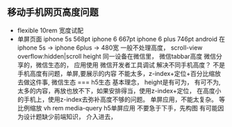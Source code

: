 ## 移动手机网页高度问题
- flexible 10rem 宽度试配
- 单屏页面 
  iphone 5s 568pt
  iphone 6 667pt
  iphone 6 plus 746pt
  android 在iphone 5s -> iphone 6plus -> 480宽
  一般不处理高度， scroll-view 
  overflow:hidden|scroll 
  height  同一设备在微信里，
  微信tabbar高度 
  微信分享的，微信生态的， 应用使用
  微信开发者工具调试
  解决不同手机高度？
  不是手机高度有问题，单屏,要展示的内容
  不能太多，z-index+定位+百分比缩放去做这件事,
  微信生态 === h5生态
  基本理念， height是有可为， 有可不为,
  太多的内容，再放也放不下，如果安排得当，使用z-index+定位， 在高度小的手机上，使用z-index去弥补高度不够的问题。
  单屏应用，不能太复杂。
  等比例缩放 vh rem media-query
  h5单屏应用 不要急于下手，先构图
  有可能因为设计题缺少前端知识，
  介入进去，


